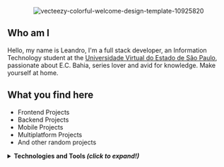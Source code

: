 
 
<p align="center">
<img src="https://i.ibb.co/dPZnkX4/vecteezy-colorful-welcome-design-template-10925820.jpg" alt="vecteezy-colorful-welcome-design-template-10925820" 
 
</center>

 ## Who am I
 
 Hello, my name is Leandro, I'm a full stack developer, an Information Technology student at the <a href="https://univesp.br/">Universidade Virtual do Estado de São Paulo</a>, passionate about E.C. Bahia, series lover and avid for knowledge. Make yourself at home.
 
 ## What you find here
 
- Frontend Projects
- Backend Projects
- Mobile Projects
- Multiplatform Projects
- And other random projects

<details>
 <summary> <b> Technologies and Tools <i>(click to expand!)</i> </summary>
   <br>
   
   <img src="https://img.shields.io/badge/HTML5-E34F26?style=for-the-badge&logo=html5&logoColor=white" alt="HTML5" /> 
   <img src="https://img.shields.io/badge/CSS3-1572B6?style=for-the-badge&logo=css3&logoColor=white" alt="CSS3" /> 
   <img src="https://img.shields.io/badge/JavaScript-323330?style=for-the-badge&logo=javascript&logoColor=F7DF1E" alt="Javascript" /> 
   <img src="https://img.shields.io/badge/Linux-FCC624?style=for-the-badge&logo=linux&logoColor=black" alt="Linux" /> 
   <img src="https://img.shields.io/badge/manjaro-35BF5C?style=for-the-badge&logo=manjaro&logoColor=white" alt="Manjaro" /> 
   <img src="https://img.shields.io/badge/Django-092E20?style=for-the-badge&logo=django&logoColor=green" alt="Django"/> 
   <img src="https://img.shields.io/badge/Python-FFD43B?style=for-the-badge&logo=python&logoColor=blue" alt="Python" /> 
   <img src="https://img.shields.io/badge/Spring_Boot-F2F4F9?style=for-the-badge&logo=spring-boot" alt="Spring Boot" /> 
   <img src="https://img.shields.io/badge/MariaDB-003545?style=for-the-badge&logo=mariadb&logoColor=white" alt="MariaDB" /> 
   <img src="https://img.shields.io/badge/PostgreSQL-316192?style=for-the-badge&logo=postgresql&logoColor=white" alt="PostgreSQL" /> 
</details>


